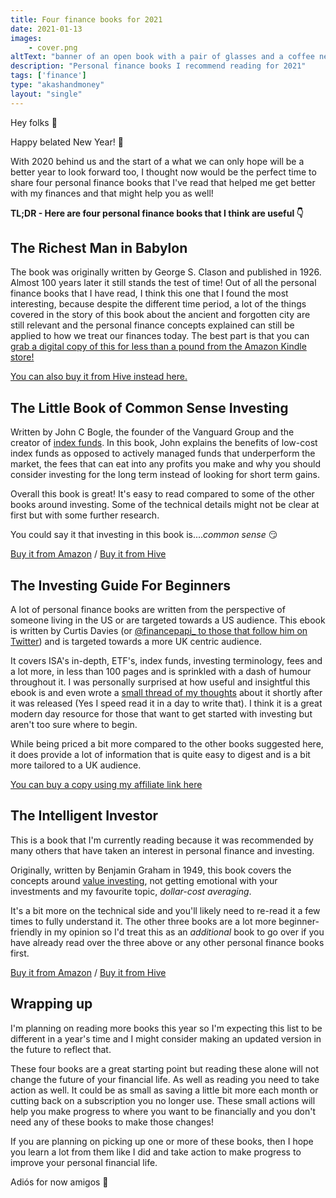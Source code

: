 ```yaml
---
title: Four finance books for 2021
date: 2021-01-13
images: 
    - cover.png
altText: "banner of an open book with a pair of glasses and a coffee next to it on a white tabletop"
description: "Personal finance books I recommend reading for 2021"
tags: ['finance']
type: "akashandmoney"
layout: "single"
---
```


Hey folks 👋

Happy belated New Year! 🎉

With 2020 behind us and the start of a what we can only hope will be a better year to look forward too, I thought now would be the perfect time to share four personal finance books that I've read that helped me get better with my finances and that might help you as well!

**TL;DR - Here are four personal finance books that I think are useful 👇**

## The Richest Man in Babylon

The book was originally written by George S. Clason and published in 1926. Almost 100 years later it still stands the test of time! Out of all the personal finance books that I have read, I think this one that I found the most interesting, because despite the different time period, a lot of the things covered in the story of this book about the ancient and forgotten city are still relevant and the personal finance concepts explained can still be applied to how we treat our finances today. The best part is that you can [grab a digital copy of this for less than a pound from the Amazon Kindle store!](https://www.amazon.co.uk/Richest-Man-Babylon-George-Clason-ebook/dp/B07H7HN6DN)

[You can also buy it from Hive instead here.](https://www.hive.co.uk/Product/George-S-Clason/The-Richest-Man-In-Babylon/1042026) 

## The Little Book of Common Sense Investing

Written by John C Bogle, the founder of the Vanguard Group and the creator of [index funds](https://www.investopedia.com/terms/i/indexfund.asp). In this book, John explains the benefits of low-cost index funds as opposed to actively managed funds that underperform the market, the fees that can eat into any profits you make and why you should consider investing for the long term instead of looking for short term gains. 

Overall this book is great! It's easy to read compared to some of the other books around investing. Some of the technical details might not be clear at first but with some further research. 

You could say it that investing in this book is....*common sense* 😏

[Buy it from Amazon](https://www.amazon.co.uk/Little-Book-Common-Sense-Investing/dp/1119404509) / [Buy it from Hive](https://www.hive.co.uk/Product/John-C-Bogle/The-Little-Book-of-Common-Sense-Investing--The-Only-Way-t/20756527) 

## The Investing Guide For Beginners

A lot of personal finance books are written from the perspective of someone living in the US or are targeted towards a US audience. This ebook is written by Curtis Davies (or [@financepapi_ to those that follow him on Twitter](https://twitter.com/financepapi_)) and is targeted towards a more UK centric audience. 

It covers ISA's in-depth, ETF's, index funds, investing terminology, fees and a lot more, in less than 100 pages and is sprinkled with a dash of humour throughout it. I was personally surprised at how useful and insightful this ebook is and even wrote a [small thread of my thoughts](https://twitter.com/akashgoswami_/status/1300380591901282305
) about it shortly after it was released (Yes I speed read it in a day to write that). I think it is a great modern day resource for those that want to get started with investing but aren't too sure where to begin. 

While being priced a bit more compared to the other books suggested here, it does provide a lot of information that is quite easy to digest and is a bit more tailored to a UK audience. 

[You can buy a copy using my affiliate link here](https://gumroad.com/a/151712883)

## The Intelligent Investor

This is a book that I'm currently reading because it was recommended by many others that have taken an interest in personal finance and investing. 

Originally, written by Benjamin Graham in 1949, this book covers the concepts around [value investing](https://www.investopedia.com/terms/v/valueinvesting.asp), not getting emotional with your investments and my favourite topic, *dollar-cost averaging*. 

It's a bit more on the technical side and you'll likely need to re-read it a few times to fully understand it. The other three books are a lot more beginner-friendly in my opinion so I'd treat this as an *additional* book to go over if you have already read over the three above or any other personal finance books first. 

[Buy it from Amazon](https://www.amazon.co.uk/Intelligent-Investor-Definitive-Investing-Practical/dp/0060555661) / [Buy it from Hive](https://www.hive.co.uk/Product/Benjamin-Graham/The-Intelligent-Investor/62779) 

## Wrapping up

I'm planning on reading more books this year so I'm expecting this list to be different in a year's time and I might consider making an updated version in the future to reflect that.

These four books are a great starting point but reading these alone will not change the future of your financial life. As well as reading you need to take action as well. It could be as small as saving a little bit more each month or cutting back on a subscription you no longer use. These small actions will help you make progress to where you want to be financially and you don't need any of these books to make those changes!  

If you are planning on picking up one or more of these books, then I hope you learn a lot from them like I did and take action to make progress to improve your personal financial life. 

Adiós for now amigos 👋